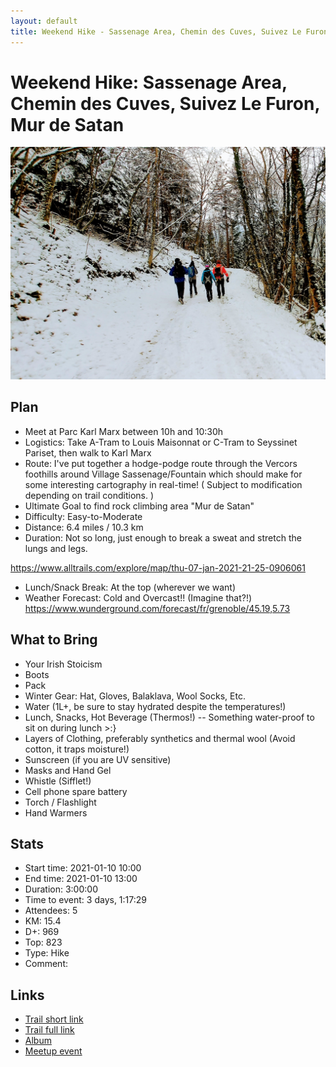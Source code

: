 ```yaml
---
layout: default
title: Weekend Hike - Sassenage Area, Chemin des Cuves, Suivez Le Furon, Mur de Satan
---
```


# Weekend Hike: Sassenage Area, Chemin des Cuves, Suivez Le Furon, Mur de Satan

![2021-01-10](../img/orig/2021-01-10.jpg)

##  Plan 

- Meet at Parc Karl Marx between 10h and 10:30h
- Logistics: Take A-Tram to Louis Maisonnat or C-Tram to Seyssinet Pariset, then walk to Karl Marx
- Route: I've put together a hodge-podge route through the Vercors foothills around Village Sassenage/Fountain which should make for some interesting cartography in real-time!
( Subject to modification depending on trail conditions. )
- Ultimate Goal to find rock climbing area "Mur de Satan"
- Difficulty: Easy-to-Moderate
- Distance: 6.4 miles / 10.3 km
- Duration: Not so long, just enough to break a sweat and stretch the lungs and legs.

https://www.alltrails.com/explore/map/thu-07-jan-2021-21-25-0906061

- Lunch/Snack Break: At the top (wherever we want)
- Weather Forecast:
Cold and Overcast!! (Imagine that?!)
https://www.wunderground.com/forecast/fr/grenoble/45.19,5.73

##  What to Bring 

- Your Irish Stoicism
- Boots
- Pack
- Winter Gear: Hat, Gloves, Balaklava, Wool Socks, Etc.
- Water (1L+, be sure to stay hydrated despite the temperatures!)
- Lunch, Snacks, Hot Beverage (Thermos!)
-- Something water-proof to sit on during lunch >:}
- Layers of Clothing, preferably synthetics and thermal wool (Avoid cotton, it traps moisture!)
- Sunscreen (if you are UV sensitive)
- Masks and Hand Gel
- Whistle (Sifflet!)
- Cell phone spare battery
- Torch / Flashlight
- Hand Warmers

## Stats

- Start time: 2021-01-10 10:00
- End time: 2021-01-10 13:00
- Duration: 3:00:00
- Time to event: 3 days, 1:17:29
- Attendees: 5
- KM: 15.4
- D+: 969
- Top: 823
- Type: Hike
- Comment: 

## Links

- [Trail short link](https://frama.link/Twod8TPZ)
- [Trail full link]()
- [Album](https://binnette.github.io/GacImg2021/2021-01-10-Weekend-Hike-Sassenage-Area,-Chemin-des-Cuves,-Suivez-Le-Furon,-Mur-de-Satan.html)
- [Meetup event](https://www.meetup.com/grenoble-adventure-club-english-french/events/275600643/)
